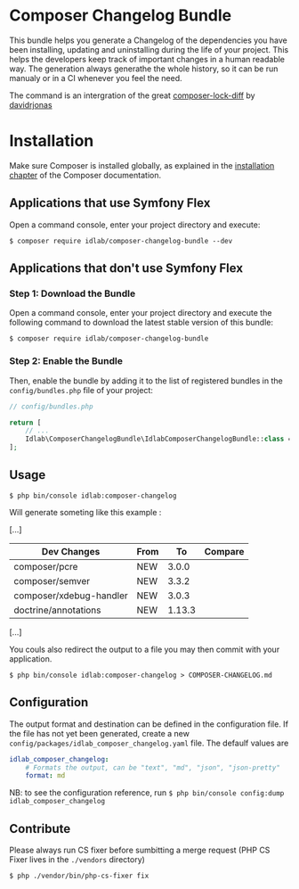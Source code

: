 # Composer Changelog Bundle

This bundle helps you generate a Changelog of the dependencies you have been installing, updating and uninstalling during the life of your project. 
This helps the developers keep track of important changes in a human readable way.
The generation always generathe the whole history, so it can be run manualy or in a CI whenever you feel the need.

The command is an intergration of the great [composer-lock-diff](https://github.com/davidrjonas/composer-lock-diff) by [davidrjonas](https://github.com/davidrjonas)

Installation
============

Make sure Composer is installed globally, as explained in the
[installation chapter](https://getcomposer.org/doc/00-intro.md)
of the Composer documentation.

Applications that use Symfony Flex
----------------------------------

Open a command console, enter your project directory and execute:

```console
$ composer require idlab/composer-changelog-bundle --dev
```

Applications that don't use Symfony Flex
----------------------------------------

### Step 1: Download the Bundle

Open a command console, enter your project directory and execute the
following command to download the latest stable version of this bundle:

```console
$ composer require idlab/composer-changelog-bundle
```

### Step 2: Enable the Bundle

Then, enable the bundle by adding it to the list of registered bundles
in the `config/bundles.php` file of your project:

```php
// config/bundles.php

return [
    // ...
    Idlab\ComposerChangelogBundle\IdlabComposerChangelogBundle::class => ['dev' => true],
];
```

## Usage

```console
$ php bin/console idlab:composer-changelog
```

Will generate someting like this example :

[...]

| Dev Changes               | From | To      | Compare |
|---------------------------|------|---------|---------|
| composer/pcre             | NEW  | 3.0.0   |         |
| composer/semver           | NEW  | 3.3.2   |         |
| composer/xdebug-handler   | NEW  | 3.0.3   |         |
| doctrine/annotations      | NEW  | 1.13.3  |         |

[...]

You couls also redirect the output to a file you may then commit with your application.

```console
$ php bin/console idlab:composer-changelog > COMPOSER-CHANGELOG.md
```

## Configuration

The output format and destination can be defined in the configuration file. 
If the file has not yet been generated, create a new `config/packages/idlab_composer_changelog.yaml` file.
The defaulf values are

```yaml
idlab_composer_changelog:
    # Formats the output, can be "text", "md", "json", "json-pretty"
    format: md
```

NB: to see the configuration reference, run `$ php bin/console config:dump idlab_composer_changelog`
## Contribute

Please always run CS fixer before sumbitting a merge request (PHP CS Fixer lives in the `./vendors` directory)

```console
$ php ./vendor/bin/php-cs-fixer fix
```

